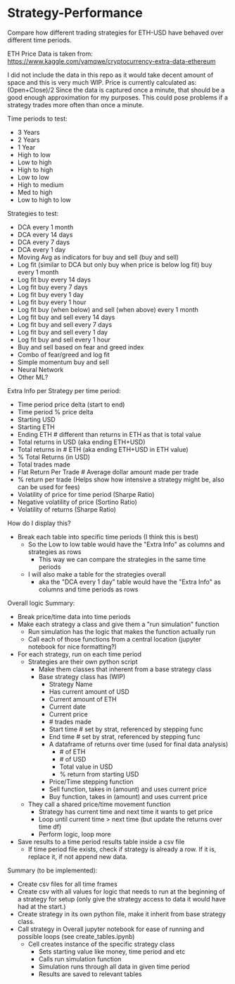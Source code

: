 # Strategy-Performance
Compare how different trading strategies for ETH-USD have behaved over different time periods.

ETH Price Data is taken from:
https://www.kaggle.com/yamqwe/cryptocurrency-extra-data-ethereum

I did not include the data in this repo as it would take decent amount of space and this is very much WIP.
Price is currently calculated as: (Open+Close)/2
Since the data is captured once a minute, that should be a good enough approximation for my purposes.
This could pose problems if a strategy trades more often than once a minute.

Time periods to test:
- 3 Years	
- 2 Years	
- 1 Year	
- High to low	
- Low to high	
- High to high	
- Low to low	
- High to medium	
- Med to high
- Low to high to low

Strategies to test:
- DCA every 1 month									
- DCA every 14 days									
- DCA every 7 days									
- DCA every 1 day									
- Moving Avg as indicators for buy and sell (buy and sell)									
- Log fit (similar to DCA but only buy when price is below log fit) buy every 1 month
- Log fit buy every 14 days									
- Log fit buy every 7 days
- Log fit buy every 1 day	
- Log fit buy every 1 hour								
- Log fit buy (when below) and sell (when above) every 1 month									
- Log fit buy and sell every 14 days									
- Log fit buy and sell every 7 days	
- Log fit buy and sell every 1 day
- Log fit buy and sell every 1 hour
- Buy and sell based on fear and greed index
- Combo of fear/greed and log fit
- Simple momentum buy and sell							
- Neural Network									
- Other ML?

Extra Info per Strategy per time period:
- Time period price delta (start to end)
- Time period % price delta
- Starting USD
- Starting ETH
- Ending ETH # different than returns in ETH as that is total value
- Total returns in USD (aka ending ETH+USD)
- Total returns in # ETH (aka ending ETH+USD in ETH value)
- % Total Returns (in USD) 
- Total trades made
- Flat Return Per Trade # Average dollar amount made per trade
- % return per trade (Helps show how intensive a strategy might be, also can be used for fees)
- Volatility of price for time period (Sharpe Ratio)
- Negative volatility of price (Sortino Ratio)
- Volatility of returns (Sharpe Ratio)

How do I display this?
- Break each table into specific time periods (I think this is best)
    - So the Low to low table would have the "Extra Info" as columns and strategies as rows
        - This way we can compare the strategies in the same time periods
    - I will also make a table for the strategies overall
        - aka the "DCA every 1 day" table would have the "Extra Info" as columns and time periods as rows

Overall logic Summary:
- Break price/time data into time periods
- Make each strategy a class and give them a "run simulation" function
    - Run simulation has the logic that makes the function actually run
    - Call each of those functions from a central location (jupyter notebook for nice formatting?) 
- For each strategy, run on each time period
    - Strategies are their own python script 
        - Make them classes that inherent from a base strategy class
        - Base strategy class has (WIP)
            - Strategy Name
            - Has current amount of USD
            - Current amount of ETH
            - Current date
            - Current price
            - \# trades made
            - Start time # set by strat, referenced by stepping func 
            - End time # set by strat, referenced by stepping func
            - A dataframe of returns over time (used for final data analysis)
                - \# of ETH
                - \# of USD
                - Total value in USD
                - % return from starting USD
            - Price/Time stepping function
            - Sell function, takes in (amount) and uses current price
            - Buy function, takes in (amount) and uses current price
    - They call a shared price/time movement function
        - Strategy has current time and next time it wants to get price
        - Loop until current time > next time (but update the returns over time df) 
        - Perform logic, loop more 
- Save results to a time period results table inside a csv file   
    - If time period file exists, check if strategy is already a row. If it is, replace it, if not append new data.

Summary (to be implemented):
- Create csv files for all time frames
- Create csv with all values for logic that needs to run at the beginning of a strategy for setup (only give the strategy access to data it would have had at the start.)
- Create strategy in its own python file, make it inherit from base strategy class.
- Call strategy in Overall jupyter notebook for ease of running and possible loops (see create_tables.ipynb)
    - Cell creates instance of the specific strategy class
        - Sets starting value like money, time period and etc
        - Calls run simulation function
        - Simulation runs through all data in given time period
        - Results are saved to relevant tables
